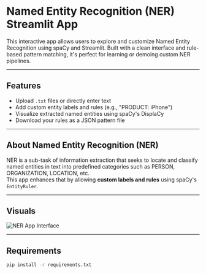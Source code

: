 # Named Entity Recognition (NER) Streamlit App

This interactive app allows users to explore and customize Named Entity Recognition using spaCy and Streamlit. Built with a clean interface and rule-based pattern matching, it's perfect for learning or demoing custom NER pipelines.

---

##  Features
- Upload `.txt` files or directly enter text
- Add custom entity labels and rules (e.g., "PRODUCT: iPhone")
- Visualize extracted named entities using spaCy's DisplaCy
- Download your rules as a JSON pattern file

---

## About Named Entity Recognition (NER)

NER is a sub-task of information extraction that seeks to locate and classify named entities in text into predefined categories such as PERSON, ORGANIZATION, LOCATION, etc.  
This app enhances that by allowing **custom labels and rules** using spaCy's `EntityRuler`.

---

## Visuals 
![NER App Interface](images/NER_App_Interface.png)

--- 

## Requirements

```bash
pip install -r requirements.txt